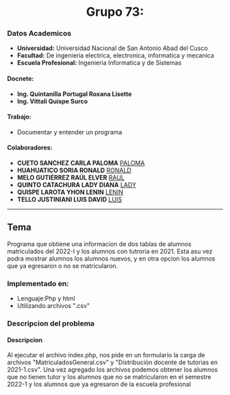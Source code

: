 # **<center>Grupo 73:</center>**
### Datos Academicos

- **Universidad:** Universidad Nacional de San Antonio Abad del Cusco
- **Facultad:** De ingenieria electrica, electronica, informatica y mecanica
- **Escuela Profesional:** Ingenieria Informatica y de Sistemas
#### Docnete:
- **Ing. Quintanilla Portugal Roxana Lisette**
- **Ing. Vittali Quispe Surco**
#### Trabajo:
- Documentar y entender un programa 
#### Colaboradores:
- **CUETO SANCHEZ CARLA PALOMA** [PALOMA](https://github.com/carlasanchez15)
- **HUAHUATICO SORIA RONALD** [RONALD](https://github.com/Romehe369)
- **MELO GUTIÉRREZ RAÚL ELVER** [RAUL](https://github.com/RaulEMG)
- **QUINTO CATACHURA LADY DIANA** [LADY](https://github.com/Diana-Quinto)
- **QUISPE LAROTA YHON LENIN** [LENIN](https://github.com/YhonLeninQ)
- **TELLO JUSTINIANI LUIS DAVID** [LUIS](https://github.com/SidMox120897)
---
## Tema

Programa que obtiene una informacion de dos tablas de alumnos matriculados del 2022-I y los alumnos con tutroria en 2021.
Esta asu vez podra mostrar alumnos los alumnos nuevos, y en otra opcion los alumnos que ya egresaron o no se matricularon.

### Implementado en:
- Lenguaje:Php y html
- Utilizando archivos ".csv"
### Descripcion del problema

#### Descripcion
Al ejecutar el archivo index.php, nos pide en un formulario la carga de archivos 
"MatriculadosGeneral.csv" y "Distribución docente de tutorias en 2021-1.csv".
Una vez agregado los archivos podemos obtener los alumnos que no tienen tutor 
y los alumnos que no se matricularon en el semestre 2022-1 y los alumnos que ya
egresaron de la escuela profesional
